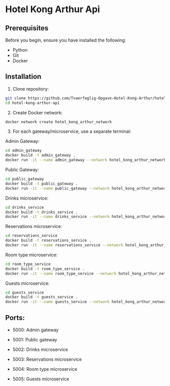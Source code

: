 # Hotel Kong Arthur Api

## Prerequisites
Before you begin, ensure you have installed the following:
- Python
- Git
- Docker

## Installation

1. Clone repository:

```bash
git clone https://github.com/Tvaerfaglig-Opgave-Hotel-Kong-Arthur/hotel-kong-arthur-api
cd hotel-kong-arthur-api
```

2. Create Docker network:
```bash
docker network create hotel_kong_arthur_network
```

3. For each gateway/microservice, use a separate terminal:

Admin Gateway:
```bash
cd admin_gateway
docker build -t admin_gateway .
docker run -it --name admin_gateway --network hotel_kong_arthur_network --rm -p 5000:5000 admin_gateway
```

Public Gateway:
```bash
cd public_gateway
docker build -t public_gateway .
docker run -it --name public_gateway --network hotel_kong_arthur_network --rm -p 5001:5001 public_gateway
```

Drinks microservice:
```bash
cd drinks_service
docker build -t drinks_service .
docker run -it --name drinks_service --network hotel_kong_arthur_network --rm -p 5002:5002 drinks_service
```

Reservations microservice:
```bash
cd reservations_service
docker build -t reservations_service .
docker run -it --name reservations_service --network hotel_kong_arthur_network --rm -p 5003:5003 reservations_service
```

Room type microservice:
```bash
cd room_type_service
docker build -t room_type_service .
docker run -it --name room_type_service --network hotel_kong_arthur_network --rm -p 5004:5004 room_type_service
```

Guests microservice:
```bash
cd guests_service
docker build -t guests_service .
docker run -it --name guests_service --network hotel_kong_arthur_network --rm -p 5005:5005 guests_service
```

## Ports:
- 5000: Admin gateway

- 5001: Public gateway

- 5002: Drinks microservice

- 5003: Reservations microservice

- 5004: Room type microservice

- 5005: Guests microservice